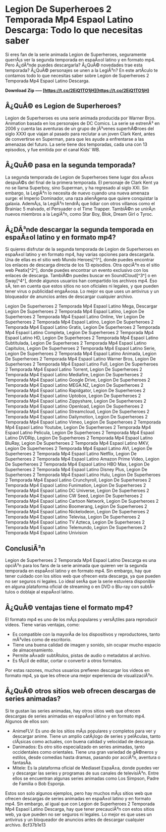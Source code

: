 
 
# Legion De Superheroes 2 Temporada Mp4 Espaol Latino Descarga: Todo lo que necesitas saber
  
Si eres fan de la serie animada Legion de Superheroes, seguramente querrÃ¡s ver la segunda temporada en espaÃ±ol latino y en formato mp4. Pero Â¿dÃ³nde puedes descargarla? Â¿QuÃ© novedades trae esta temporada? Â¿QuÃ© personajes se unen a la LegiÃ³n? En este artÃ­culo te contamos todo lo que necesitas saber sobre Legion de Superheroes 2 Temporada Mp4 Espaol Latino Descarga.
 
**Download Zip ––– [https://t.co/2EiQ1TO1jH](https://t.co/2EiQ1TO1jH)**


  
## Â¿QuÃ© es Legion de Superheroes?
  
Legion de Superheroes es una serie animada producida por Warner Bros. Animation basada en los personajes de DC Comics. La serie se estrenÃ³ en 2006 y cuenta las aventuras de un grupo de jÃ³venes superhÃ©roes del siglo XXXI que viajan al pasado para reclutar a un joven Clark Kent, antes de convertirse en Superman, para que les ayude a enfrentarse a las amenazas del futuro. La serie tiene dos temporadas, cada una con 13 episodios, y fue emitida por el canal Kids' WB.
  
## Â¿QuÃ© pasa en la segunda temporada?
  
La segunda temporada de Legion de Superheroes tiene lugar dos aÃ±os despuÃ©s del final de la primera temporada. El personaje de Clark Kent ya no se llama Superboy, sino Superman, y ha regresado al siglo XXI. Sin embargo, la LegiÃ³n lo necesita de nuevo cuando una nueva amenaza surge: el Imperio Dominador, una raza alienÃ­gena que quiere conquistar la galaxia. AdemÃ¡s, la LegiÃ³n tendrÃ¡ que lidiar con otros villanos como el Brainiac 5 malvado, el Persuader o el Time Trapper. TambiÃ©n se unirÃ¡n nuevos miembros a la LegiÃ³n, como Star Boy, Blok, Dream Girl o Tyroc.
  
## Â¿DÃ³nde descargar la segunda temporada en espaÃ±ol latino y en formato mp4?
  
Si quieres disfrutar de la segunda temporada de Legion de Superheroes en espaÃ±ol latino y en formato mp4, hay varias opciones para descargarla. Una de ellas es el sitio web Mundo Heroes[^1^], donde puedes encontrar los enlaces de descarga directa de los 13 episodios. Otra opciÃ³n es el sitio web Peatix[^2^], donde puedes encontrar un evento exclusivo con los enlaces de descarga. TambiÃ©n puedes buscar en SoundCloud[^3^] o en Sway[^4^], donde algunos usuarios han compartido los archivos mp4. Eso sÃ­, ten en cuenta que estos sitios no son oficiales ni legales, y que pueden tener virus o publicidad engaÃ±osa. Lo mejor es que uses un antivirus y un bloqueador de anuncios antes de descargar cualquier archivo.
 
Legion De Superheroes 2 Temporada Mp4 Espaol Latino Mega,  Descargar Legion De Superheroes 2 Temporada Mp4 Espaol Latino,  Legion De Superheroes 2 Temporada Mp4 Espaol Latino Online,  Ver Legion De Superheroes 2 Temporada Mp4 Espaol Latino,  Legion De Superheroes 2 Temporada Mp4 Espaol Latino Gratis,  Legion De Superheroes 2 Temporada Mp4 Espaol Latino Completa,  Legion De Superheroes 2 Temporada Mp4 Espaol Latino HD,  Legion De Superheroes 2 Temporada Mp4 Espaol Latino Subtitulada,  Legion De Superheroes 2 Temporada Mp4 Espaol Latino Capitulos,  Legion De Superheroes 2 Temporada Mp4 Espaol Latino Serie,  Legion De Superheroes 2 Temporada Mp4 Espaol Latino Animada,  Legion De Superheroes 2 Temporada Mp4 Espaol Latino Warner Bros,  Legion De Superheroes 2 Temporada Mp4 Espaol Latino Full,  Legion De Superheroes 2 Temporada Mp4 Espaol Latino Torrent,  Legion De Superheroes 2 Temporada Mp4 Espaol Latino Mediafire,  Legion De Superheroes 2 Temporada Mp4 Espaol Latino Google Drive,  Legion De Superheroes 2 Temporada Mp4 Espaol Latino MEGA.NZ,  Legion De Superheroes 2 Temporada Mp4 Espaol Latino Rapidgator,  Legion De Superheroes 2 Temporada Mp4 Espaol Latino Uptobox,  Legion De Superheroes 2 Temporada Mp4 Espaol Latino Zippyshare,  Legion De Superheroes 2 Temporada Mp4 Espaol Latino Openload,  Legion De Superheroes 2 Temporada Mp4 Espaol Latino Streamcloud,  Legion De Superheroes 2 Temporada Mp4 Espaol Latino Dailymotion,  Legion De Superheroes 2 Temporada Mp4 Espaol Latino Vimeo,  Legion De Superheroes 2 Temporada Mp4 Espaol Latino Youtube,  Legion De Superheroes 2 Temporada Mp4 Espaol Latino Pelicula,  Legion De Superheroes 2 Temporada Mp4 Espaol Latino DVDRip,  Legion De Superheroes 2 Temporada Mp4 Espaol Latino BluRay,  Legion De Superheroes 2 Temporada Mp4 Espaol Latino MKV,  Legion De Superheroes 2 Temporada Mp4 Espaol Latino AVI,  Legion De Superheroes 2 Temporada Mp4 Espaol Latino Netflix,  Legion De Superheroes 2 Temporada Mp4 Espaol Latino Amazon Prime Video,  Legion De Superheroes 2 Temporada Mp4 Espaol Latino HBO Max,  Legion De Superheroes 2 Temporada Mp4 Espaol Latino Disney Plus,  Legion De Superheroes 2 Temporada Mp4 Espaol Latino Hulu,  Legion De Superheroes 2 Temporada Mp4 Espaol Latino Crunchyroll,  Legion De Superheroes 2 Temporada Mp4 Espaol Latino Funimation,  Legion De Superheroes 2 Temporada Mp4 Espaol Latino DC Universe,  Legion De Superheroes 2 Temporada Mp4 Espaol Latino CW Seed,  Legion De Superheroes 2 Temporada Mp4 Espaol Latino Cartoon Network,  Legion De Superheroes 2 Temporada Mp4 Espaol Latino Boomerang,  Legion De Superheroes 2 Temporada Mp4 Espaol Latino Nickelodeon,  Legion De Superheroes 2 Temporada Mp4 Espaol Latino Televisa,  Legion De Superheroes 2 Temporada Mp4 Espaol Latino TV Azteca,  Legion De Superheroes 2 Temporada Mp4 Espaol Latino Telemundo,  Legion De Superheroes 2 Temporada Mp4 Espaol Latino Univision
  
## ConclusiÃ³n
  
Legion de Superheroes 2 Temporada Mp4 Espaol Latino Descarga es una opciÃ³n para los fans de la serie animada que quieren ver la segunda temporada en espaÃ±ol latino y en formato mp4. Sin embargo, hay que tener cuidado con los sitios web que ofrecen esta descarga, ya que pueden no ser seguros ni legales. Lo ideal serÃ­a que la serie estuviera disponible en alguna plataforma oficial de streaming o en DVD o Blu-ray con subtÃ­tulos o doblaje al espaÃ±ol latino.
  
## Â¿QuÃ© ventajas tiene el formato mp4?
  
El formato mp4 es uno de los mÃ¡s populares y versÃ¡tiles para reproducir videos. Tiene varias ventajas, como:
  
- Es compatible con la mayorÃ­a de los dispositivos y reproductores, tanto mÃ³viles como de escritorio.
- Tiene una buena calidad de imagen y sonido, sin ocupar mucho espacio de almacenamiento.
- Permite aÃ±adir subtÃ­tulos, pistas de audio o metadatos al archivo.
- Es fÃ¡cil de editar, cortar o convertir a otros formatos.

Por estas razones, muchos usuarios prefieren descargar los videos en formato mp4, ya que les ofrece una mejor experiencia de visualizaciÃ³n.
  
## Â¿QuÃ© otros sitios web ofrecen descargas de series animadas?
  
Si te gustan las series animadas, hay otros sitios web que ofrecen descargas de series animadas en espaÃ±ol latino y en formato mp4. Algunos de ellos son:

- AnimeFLV: Es uno de los sitios mÃ¡s populares y completos para ver y descargar anime. Tiene un amplio catÃ¡logo de series y pelÃ­culas, tanto clÃ¡sicas como actuales, con buena calidad y velocidad de descarga.
- Danimados: Es otro sitio especializado en series animadas, tanto occidentales como orientales. Tiene una gran variedad de gÃ©neros y estilos, desde comedias hasta dramas, pasando por acciÃ³n, aventura o fantasÃ­a.
- Mitele: Es la plataforma oficial de Mediaset EspaÃ±a, donde puedes ver y descargar las series y programas de sus canales de televisiÃ³n. Entre ellos se encuentran algunas series animadas como Los Simpson, Padre de Familia o Bob Esponja.

Estos son solo algunos ejemplos, pero hay muchos mÃ¡s sitios web que ofrecen descargas de series animadas en espaÃ±ol latino y en formato mp4. Sin embargo, al igual que con Legion de Superheroes 2 Temporada Mp4 Espaol Latino Descarga, hay que tener precauciÃ³n con estos sitios web, ya que pueden no ser seguros ni legales. Lo mejor es que uses un antivirus y un bloqueador de anuncios antes de descargar cualquier archivo.
 8cf37b1e13
 
